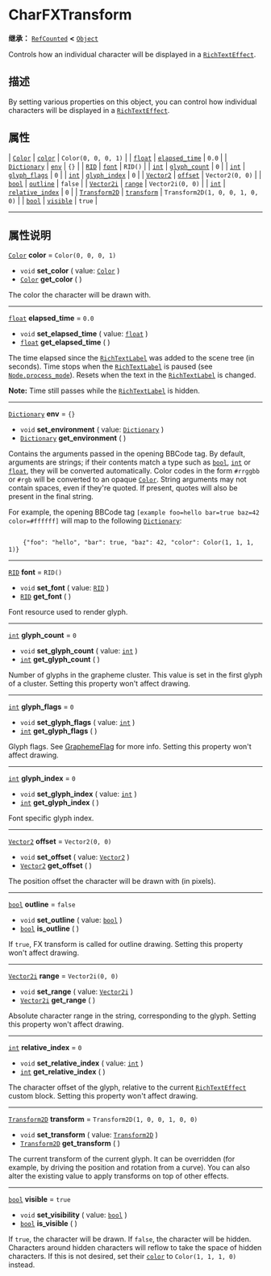 <!-- ⚠ 请勿编辑本文件 ⚠ -->
<!-- 本文档使用脚本从 WeDot 引擎源码仓库生成。 -->
<!-- 生成脚本：https://github.com/WeDot-Engine/WeDot/tree/4.3/doc/tools/make_md.py； -->
<!-- 原文件：https://github.com/WeDot-Engine/WeDot/tree/4.3/doc/classes/CharFXTransform.xml。 -->

<div id="_class_charfxtransform"></div>

# CharFXTransform

**继承：** [`RefCounted`](class_refcounted.md) **<** [`Object`](class_object.md)

Controls how an individual character will be displayed in a [`RichTextEffect`](class_richtexteffect.md).

## 描述

By setting various properties on this object, you can control how individual characters will be displayed in a [`RichTextEffect`](class_richtexteffect.md).

## 属性

| [`Color`](class_color.md)             | [`color`](#class_charfxtransform_property_color)                   | ``Color(0, 0, 0, 1)``             |
| [`float`](class_float.md)             | [`elapsed_time`](#class_charfxtransform_property_elapsed_time)     | ``0.0``                           |
| [`Dictionary`](class_dictionary.md)   | [`env`](#class_charfxtransform_property_env)                       | ``{}``                            |
| [`RID`](class_rid.md)                 | [`font`](#class_charfxtransform_property_font)                     | ``RID()``                         |
| [`int`](class_int.md)                 | [`glyph_count`](#class_charfxtransform_property_glyph_count)       | ``0``                             |
| [`int`](class_int.md)                 | [`glyph_flags`](#class_charfxtransform_property_glyph_flags)       | ``0``                             |
| [`int`](class_int.md)                 | [`glyph_index`](#class_charfxtransform_property_glyph_index)       | ``0``                             |
| [`Vector2`](class_vector2.md)         | [`offset`](#class_charfxtransform_property_offset)                 | ``Vector2(0, 0)``                 |
| [`bool`](class_bool.md)               | [`outline`](#class_charfxtransform_property_outline)               | ``false``                         |
| [`Vector2i`](class_vector2i.md)       | [`range`](#class_charfxtransform_property_range)                   | ``Vector2i(0, 0)``                |
| [`int`](class_int.md)                 | [`relative_index`](#class_charfxtransform_property_relative_index) | ``0``                             |
| [`Transform2D`](class_transform2d.md) | [`transform`](#class_charfxtransform_property_transform)           | ``Transform2D(1, 0, 0, 1, 0, 0)`` |
| [`bool`](class_bool.md)               | [`visible`](#class_charfxtransform_property_visible)               | ``true``                          |

<!-- rst-class:: classref-section-separator -->

---

## 属性说明

<div id="_class_charfxtransform_property_color"></div>

[`Color`](class_color.md) **color** = ``Color(0, 0, 0, 1)`` <div id="class_charfxtransform_property_color"></div>

- `void` **set_color** ( value: [`Color`](class_color.md) )
- [`Color`](class_color.md) **get_color** ( )

The color the character will be drawn with.

<!-- rst-class:: classref-item-separator -->

---

<div id="_class_charfxtransform_property_elapsed_time"></div>

[`float`](class_float.md) **elapsed_time** = ``0.0`` <div id="class_charfxtransform_property_elapsed_time"></div>

- `void` **set_elapsed_time** ( value: [`float`](class_float.md) )
- [`float`](class_float.md) **get_elapsed_time** ( )

The time elapsed since the [`RichTextLabel`](class_richtextlabel.md) was added to the scene tree (in seconds). Time stops when the [`RichTextLabel`](class_richtextlabel.md) is paused (see [`Node.process_mode`](#class_node_property_process_mode)). Resets when the text in the [`RichTextLabel`](class_richtextlabel.md) is changed.

 **Note:** Time still passes while the [`RichTextLabel`](class_richtextlabel.md) is hidden.

<!-- rst-class:: classref-item-separator -->

---

<div id="_class_charfxtransform_property_env"></div>

[`Dictionary`](class_dictionary.md) **env** = ``{}`` <div id="class_charfxtransform_property_env"></div>

- `void` **set_environment** ( value: [`Dictionary`](class_dictionary.md) )
- [`Dictionary`](class_dictionary.md) **get_environment** ( )

Contains the arguments passed in the opening BBCode tag. By default, arguments are strings; if their contents match a type such as [`bool`](class_bool.md), [`int`](class_int.md) or [`float`](class_float.md), they will be converted automatically. Color codes in the form `#rrggbb` or `#rgb` will be converted to an opaque [`Color`](class_color.md). String arguments may not contain spaces, even if they're quoted. If present, quotes will also be present in the final string.

For example, the opening BBCode tag `[example foo=hello bar=true baz=42 color=#ffffff]` will map to the following [`Dictionary`](class_dictionary.md):

```

    {"foo": "hello", "bar": true, "baz": 42, "color": Color(1, 1, 1, 1)}
```



<!-- rst-class:: classref-item-separator -->

---

<div id="_class_charfxtransform_property_font"></div>

[`RID`](class_rid.md) **font** = ``RID()`` <div id="class_charfxtransform_property_font"></div>

- `void` **set_font** ( value: [`RID`](class_rid.md) )
- [`RID`](class_rid.md) **get_font** ( )

Font resource used to render glyph.

<!-- rst-class:: classref-item-separator -->

---

<div id="_class_charfxtransform_property_glyph_count"></div>

[`int`](class_int.md) **glyph_count** = ``0`` <div id="class_charfxtransform_property_glyph_count"></div>

- `void` **set_glyph_count** ( value: [`int`](class_int.md) )
- [`int`](class_int.md) **get_glyph_count** ( )

Number of glyphs in the grapheme cluster. This value is set in the first glyph of a cluster. Setting this property won't affect drawing.

<!-- rst-class:: classref-item-separator -->

---

<div id="_class_charfxtransform_property_glyph_flags"></div>

[`int`](class_int.md) **glyph_flags** = ``0`` <div id="class_charfxtransform_property_glyph_flags"></div>

- `void` **set_glyph_flags** ( value: [`int`](class_int.md) )
- [`int`](class_int.md) **get_glyph_flags** ( )

Glyph flags. See [GraphemeFlag](#enum_textserver_graphemeflag) for more info. Setting this property won't affect drawing.

<!-- rst-class:: classref-item-separator -->

---

<div id="_class_charfxtransform_property_glyph_index"></div>

[`int`](class_int.md) **glyph_index** = ``0`` <div id="class_charfxtransform_property_glyph_index"></div>

- `void` **set_glyph_index** ( value: [`int`](class_int.md) )
- [`int`](class_int.md) **get_glyph_index** ( )

Font specific glyph index.

<!-- rst-class:: classref-item-separator -->

---

<div id="_class_charfxtransform_property_offset"></div>

[`Vector2`](class_vector2.md) **offset** = ``Vector2(0, 0)`` <div id="class_charfxtransform_property_offset"></div>

- `void` **set_offset** ( value: [`Vector2`](class_vector2.md) )
- [`Vector2`](class_vector2.md) **get_offset** ( )

The position offset the character will be drawn with (in pixels).

<!-- rst-class:: classref-item-separator -->

---

<div id="_class_charfxtransform_property_outline"></div>

[`bool`](class_bool.md) **outline** = ``false`` <div id="class_charfxtransform_property_outline"></div>

- `void` **set_outline** ( value: [`bool`](class_bool.md) )
- [`bool`](class_bool.md) **is_outline** ( )

If `true`, FX transform is called for outline drawing. Setting this property won't affect drawing.

<!-- rst-class:: classref-item-separator -->

---

<div id="_class_charfxtransform_property_range"></div>

[`Vector2i`](class_vector2i.md) **range** = ``Vector2i(0, 0)`` <div id="class_charfxtransform_property_range"></div>

- `void` **set_range** ( value: [`Vector2i`](class_vector2i.md) )
- [`Vector2i`](class_vector2i.md) **get_range** ( )

Absolute character range in the string, corresponding to the glyph. Setting this property won't affect drawing.

<!-- rst-class:: classref-item-separator -->

---

<div id="_class_charfxtransform_property_relative_index"></div>

[`int`](class_int.md) **relative_index** = ``0`` <div id="class_charfxtransform_property_relative_index"></div>

- `void` **set_relative_index** ( value: [`int`](class_int.md) )
- [`int`](class_int.md) **get_relative_index** ( )

The character offset of the glyph, relative to the current [`RichTextEffect`](class_richtexteffect.md) custom block. Setting this property won't affect drawing.

<!-- rst-class:: classref-item-separator -->

---

<div id="_class_charfxtransform_property_transform"></div>

[`Transform2D`](class_transform2d.md) **transform** = ``Transform2D(1, 0, 0, 1, 0, 0)`` <div id="class_charfxtransform_property_transform"></div>

- `void` **set_transform** ( value: [`Transform2D`](class_transform2d.md) )
- [`Transform2D`](class_transform2d.md) **get_transform** ( )

The current transform of the current glyph. It can be overridden (for example, by driving the position and rotation from a curve). You can also alter the existing value to apply transforms on top of other effects.

<!-- rst-class:: classref-item-separator -->

---

<div id="_class_charfxtransform_property_visible"></div>

[`bool`](class_bool.md) **visible** = ``true`` <div id="class_charfxtransform_property_visible"></div>

- `void` **set_visibility** ( value: [`bool`](class_bool.md) )
- [`bool`](class_bool.md) **is_visible** ( )

If `true`, the character will be drawn. If `false`, the character will be hidden. Characters around hidden characters will reflow to take the space of hidden characters. If this is not desired, set their [`color`](#class_charfxtransform_property_color) to `Color(1, 1, 1, 0)` instead.

[^virtual]: 本方法通常需要用户覆盖才能生效。
[^const]: 本方法无副作用，不会修改该实例的任何成员变量。
[^vararg]: 本方法除了能接受在此处描述的参数外，还能够继续接受任意数量的参数。
[^constructor]: 本方法用于构造某个类型。
[^static]: 调用本方法无需实例，可直接使用类名进行调用。
[^operator]: 本方法描述的是使用本类型作为左操作数的有效运算符。
[^bitfield]: 这个值是由下列位标志构成位掩码的整数。
[^void]: 无返回值。

